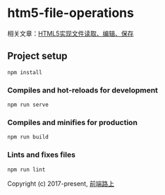 # htm5-file-operations

相关文章：[HTML5实现文件读取、编辑、保存](http://refined-x.com/2018/09/03/HTML5%E5%AE%9E%E7%8E%B0%E6%96%87%E4%BB%B6%E8%AF%BB%E5%8F%96%E3%80%81%E7%BC%96%E8%BE%91%E3%80%81%E4%BF%9D%E5%AD%98/)


## Project setup
```
npm install
```

### Compiles and hot-reloads for development
```
npm run serve
```

### Compiles and minifies for production
```
npm run build
```

### Lints and fixes files
```
npm run lint
```

Copyright (c) 2017-present, [前端路上](http://refined-x.com)